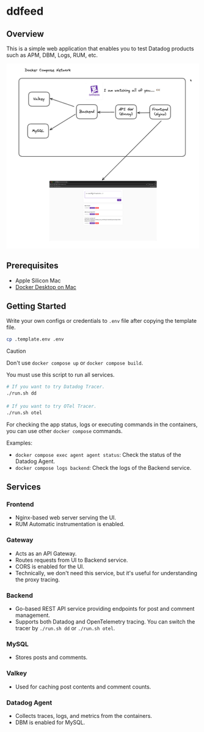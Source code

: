 # ddfeed

## Overview

This is a simple web application that enables you to test Datadog products such as APM, DBM, Logs, RUM, etc.

![ddfeed architecture](./ddfeed.png)

## Prerequisites

- Apple Silicon Mac
- [Docker Desktop on Mac](https://docs.docker.com/desktop/setup/install/mac-install/)

## Getting Started

Write your own configs or credentials to `.env` file after copying the template file.

```bash
cp .template.env .env
```

> [!CAUTION]
> Don't use `docker compose up` or `docker compose build`.

You must use this script to run all services.

```bash
# If you want to try Datadog Tracer.
./run.sh dd

# If you want to try OTel Tracer.
./run.sh otel
```

For checking the app status, logs or executing commands in the containers, you can use other `docker compose` commands.

Examples:

- `docker compose exec agent agent status`: Check the status of the Datadog Agent.
- `docker compose logs backend`: Check the logs of the Backend service.

## Services

### Frontend

- Nginx-based web server serving the UI.
- RUM Automatic instrumentation is enabled.

### Gateway

- Acts as an API Gateway.
- Routes requests from UI to Backend service.
- CORS is enabled for the UI.
- Technically, we don't need this service, but it's useful for understanding the proxy tracing.

### Backend

- Go-based REST API service providing endpoints for post and comment management.
- Supports both Datadog and OpenTelemetry tracing. You can switch the tracer by `./run.sh dd` or `./run.sh otel`.

### MySQL

- Stores posts and comments.

### Valkey

- Used for caching post contents and comment counts.

### Datadog Agent

- Collects traces, logs, and metrics from the containers.
- DBM is enabled for MySQL.
